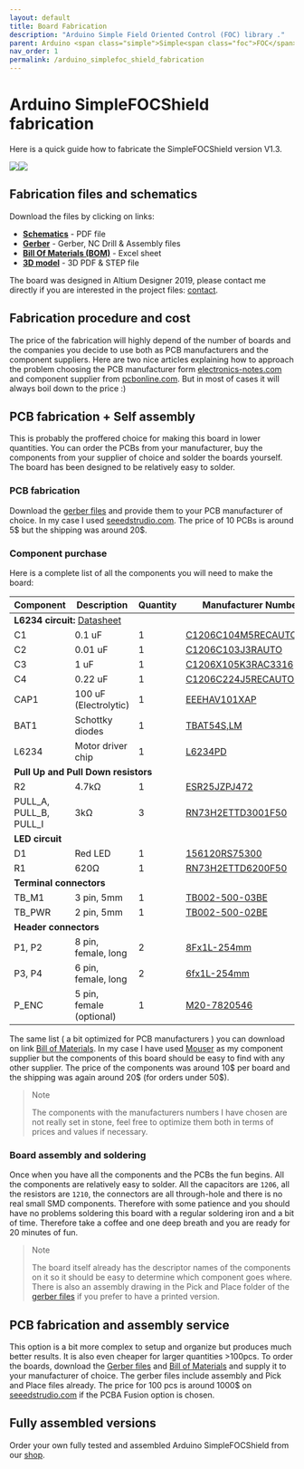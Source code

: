 ```yaml
---
layout: default
title: Board Fabrication
description: "Arduino Simple Field Oriented Control (FOC) library ."
parent: Arduino <span class="simple">Simple<span class="foc">FOC</span>Shield</span>
nav_order: 1
permalink: /arduino_simplefoc_shield_fabrication
---
```

# Arduino <span class="simple">Simple<span class="foc">FOC</span>Shield</span>  fabrication 
Here is a quick guide how to fabricate the <span class="simple">Simple<span class="foc">FOC</span>Shield</span> version V1.3. 


<p><img src="extras/Images/shield_top_v13.png" class="img300 img_half"><img src="extras/Images/shield_v13.png" class="img300 img_half"></p>

## Fabrication files and schematics
Download the files by clicking on links:
 - <b><a class="docs_link" href="extras/fabrication/schematic.pdf"  download="simple_foc_shield_schematic"><i class="fa fa-file"></i> Schematics</a></b> - PDF file
- <b><a class="docs_link" href="extras/fabrication/Gerber.zip"  download="simple_foc_shield_fabrication"><i class="fa fa-file"></i> Gerber</a></b> - Gerber, NC Drill & Assembly files
- <b><a class="docs_link" href="extras/fabrication/BOM.xlsx"  download="simple_foc_shield_BOM"><i class="fa fa-file"></i> Bill Of Materials (BOM)</a></b> - Excel sheet
- <b><a class="docs_link" href="extras/fabrication/3d_model.zip" download="simple_foc_shield_3Dmodel"><i class="fa fa-file"></i> 3D model</a></b> -  3D PDF & STEP file

The board was designed in Altium Designer 2019, please contact me directly if you are interested in the project files: [contact](https://simplefoc.com/contact).

## Fabrication procedure and cost
The price of the fabrication will highly depend of the number of boards and the companies you decide to use both as PCB manufacturers and the component suppliers. Here are two nice articles explaining how to approach the problem choosing the PCB manufacturer form [electronics-notes.com](https://www.electronics-notes.com/articles/constructional_techniques/printed-circuit-board-pcb/how-to-choose-right-best-pcb-manufacturer.php) and component supplier from [pcbonline.com](https://www.pcbonline.com/blog/How_to_Choose_a_PCB_Component_Supplier_165.html). 
But in most of cases it will always boil down to the price :)

## PCB fabrication + Self assembly
This is probably the proffered choice for making this board in lower quantities. You can order the PCBs from your manufacturer, buy the components from your supplier of choice and solder the boards yourself. The board has been designed to be relatively easy to solder.
### PCB fabrication
Download the [<i class="fa fa-file"></i> gerber files](extras/fabrication/Gerber.zip) and provide them to your PCB manufacturer of choice. In my case I used [seeedstrudio.com](https://www.seeedstudio.com/). The price of 10 PCBs is around 5\$ but the shipping was around 20\$. 
### Component purchase
Here is a complete list of all the components you will need to make the board:
<table>
      <thead>
         <tr>
            <th>Component</th>
            <th>Description</th>
            <th>Quantity</th>
            <th>Manufacturer Number</th>
         </tr>
      </thead>
      <tbody>
         <tr>
            <td colspan="4"><b>L6234 circuit:</b> <a href="https://www.st.com/resource/en/datasheet/l6234.pdf"><i class="fa fa-file"></i> Datasheet</a></td>
         </tr>
         <tr>
            <td>C1</td>
            <td>0.1 uF</td>
            <td>1</td>
            <td><a href="https://www.mouser.fr/ProductDetail/KEMET/C1206C104M5RECAUTO?qs=MLItCLRbWswBKiY20DF1SA%3D%3D">C1206C104M5RECAUTO</a></td>
         </tr>
         <tr>
            <td>C2</td>
            <td>0.01 uF</td>
            <td>1</td>
            <td><a href="https://www.mouser.fr/ProductDetail/KEMET/C1206C103J3RACAUTO?qs=%2Fha2pyFaduhAFP6oO4LLeYMkrC9QNia0EjiZTqcgzLScln%252BPiND5Ww%3D%3D">C1206C103J3RAUTO</a></td>
         </tr>
         <tr>
            <td>C3</td>
            <td>1 uF</td>
            <td>1</td>
            <td><a href="https://www.mouser.fr/ProductDetail/KEMET/C1206X105K3RAC3316?qs=%2Fha2pyFaduilEz%252BiJtRzoz0gb0S3v4m%252B2vm5WoIZPYxGhbTceT8iyu5uY%252BnsPWGD">C1206X105K3RAC3316</a></td>
         </tr>
         <tr>
            <td>C4</td>
            <td>0.22 uF</td>
            <td>1</td>
            <td><a href="https://www.mouser.fr/ProductDetail/KEMET/C1206C224J5RECAUTO7210?qs=%2Fha2pyFaduiFNVbEFQqG8g760vwSal6p%252BrMckdrZBQmtOlARWq3l2WWJv5HhNnqv">C1206C224J5RECAUTO7210</a></td>
         </tr>
         <tr>
            <td>CAP1</td>
            <td>100 uF (Electrolytic)</td>
            <td>1</td>
            <td><a href="https://www.mouser.fr/ProductDetail/Panasonic/EEE-HAV101XAP?qs=%2Fha2pyFadujAo14cOabh4%2FHGWJclSBJVoXpO6qVRwLQTQ6LscWsHQA%3D%3D">EEEHAV101XAP</a></td>
         </tr>
         <tr>
            <td>BAT1</td>
            <td>Schottky diodes</td>
            <td>1</td>
            <td><a href="https://www.mouser.fr/ProductDetail/Toshiba/TBAT54SLM?qs=kdd6aVn74hyQL5%252Beb9w%252BHw%3D%3D">TBAT54S,LM</a></td>
         </tr>
         <tr>
            <td>L6234</td>
            <td>Motor driver chip</td>
            <td>1</td>
            <td><a href="https://www.mouser.fr/ProductDetail/STMicroelectronics/L6234PD?qs=lgHKUCmDFtgFRXXnpwFpNg%3D%3D">L6234PD</a></td>
         </tr>
         <tr>
            <td colspan="4"><b>Pull Up and Pull Down resistors</b></td>
         </tr>
         <tr>
            <td>R2</td>
            <td>4.7kΩ </td>
            <td>1</td>
            <td><a href="https://www.mouser.fr/ProductDetail/ROHM-Semiconductor/ESR25JZPJ472?qs=%2Fha2pyFaduiNPgWUgQ0Hs1BOCX7K5MmJP8E%2FEN8DWz4unDUnCffhlg%3D%3D">ESR25JZPJ472</a></td>
         </tr>
         <tr>
            <td>PULL_A, PULL_B, PULL_I</td>
            <td>3kΩ </td>
            <td>3</td>
            <td><a href="https://www.mouser.fr/ProductDetail/KOA-Speer/RN73H2ETTD3001F50?qs=%2Fha2pyFadugz1PN4m8q5QBmmNYUlMOzQI3k%2FT%252B8vFrn5l%2FvB8B97FQ%3D%3D">RN73H2ETTD3001F50</a></td>
         </tr>
         <tr>
            <td colspan="4"><b>LED circuit</b></td>
         </tr>
         <tr>
            <td>D1</td>
            <td>Red LED</td>
            <td>1</td>
            <td><a href="https://www.mouser.fr/ProductDetail/Wurth-Elektronik/156120RS75300?qs=%2Fha2pyFaduhtSsTKzZu8BG2kEWNH5l3iOIVGi20HkjmxMeBY4VpJSw%3D%3D">156120RS75300</a></td>
         </tr>
         <tr>
            <td>R1</td>
            <td>620Ω </td>
            <td>1</td>
            <td><a href="https://www.mouser.fr/ProductDetail/KOA-Speer/RN73H2ETTD6200F50?qs=%2Fha2pyFadugz1PN4m8q5QKhCzpicGijTcn6N2kk6lgXhcYi6JSLlrg%3D%3D">RN73H2ETTD6200F50</a></td>
         </tr>
         <tr>
            <td colspan="4"><b>Terminal connectors</b></td>
         </tr>
         <tr>
            <td>TB_M1</td>
            <td>3 pin, 5mm</td>
            <td>1</td>
            <td><a href="https://www.mouser.fr/ProductDetail/CUI-Devices/TB002-500-03BE?qs=%2Fha2pyFadujMo%2F8XIx7GL3VaKbn4rpnI4huWO6RUre2577fclJuWwA%3D%3D">TB002-500-03BE</a></td>
         </tr>
         <tr>
            <td>TB_PWR</td>
            <td>2 pin, 5mm</td>
            <td>1</td>
            <td><a href="https://www.mouser.fr/ProductDetail/CUI-Devices/TB002-500-02BE?qs=%2Fha2pyFadujMo%2F8XIx7GL%2F8B4TM%252BUPJvcyODkgPPYDPGTjOBZNS5pw%3D%3D">TB002-500-02BE</a></td>
         </tr>
         <tr>
            <td colspan="4"><b>Header connectors</b></td>
         </tr>
         <tr>
            <td>P1, P2</td>
            <td>8 pin, female, long</td>
            <td>2</td>
            <td><a href="https://www.mouser.fr/ProductDetail/Gravitech/8Fx1L-254mm?qs=%2Fha2pyFadujNGEsjmj9tsKYM7DMzDUG03Nuh%252BJn0L5J03UBxUdR5%2Fg%3D%3D">8Fx1L-254mm</a></td>
         </tr>
         <tr>
            <td>P3, P4</td>
            <td>6  pin, female, long</td>
            <td>2</td>
            <td><a href="https://www.mouser.fr/ProductDetail/Gravitech/6fx1L-254mm?qs=%2Fha2pyFadugTMKIzmATdF3ycHTdv4fz%2FLeD9aI6nqeEU9o9FRZ5XDw%3D%3D">6fx1L-254mm</a></td>
         </tr>
         <tr>
            <td>P_ENC</td>
            <td> 5 pin, female (optional)</td>
            <td>1</td>
            <td><a href="https://www.mouser.fr/ProductDetail/Harwin/M20-7820546?qs=%2Fha2pyFadugtrXAP1jF9Hrjztx%252BPUuoQTv0kI4CNQRmGYC0vOXFQJA%3D%3D">M20-7820546</a></td>
         </tr>
      </tbody>
   </table>

The same list ( a bit optimized for PCB manufacturers ) you can download on link [<i class="fa fa-file"></i> Bill of Materials](extras/fabrication/BOM.xlsx). In my case I have used [Mouser](https://www.mouser.com/) as my component supplier but the components of this board should be easy to find with any other supplier. The price of the components was around 10\$ per board and the shipping was again around 20\$ (for orders under 50\$).    
<blockquote class="warning"> <p class="heading">Note</p>
The components with the manufacturers numbers I have chosen are not really set in stone, feel free to optimize them both in terms of prices and values if necessary. </blockquote>

### Board assembly and soldering
Once when you have all the components and the PCBs the fun begins. All the components are relatively easy to solder. All the capacitors are `1206`, all the resistors are `1210`, the connectors are all through-hole and there is no real small SMD components. Therefore with some patience and you should have no problems soldering this board with a regular soldering iron and a bit of time. Therefore take a coffee and one deep breath and you are ready for 20 minutes of fun.

<blockquote class="info"> <p class="heading">Note</p>
The board itself already has the descriptor names of the components on it so it should be easy to determine which component goes where. There is also an assembly drawing in the Pick and Place folder of the <a href="extras/fabrication/Gerber.zip"><i class="fa fa-file"></i> gerber files</a> if you prefer to have a printed version. 
</blockquote>


## PCB fabrication and assembly service
This option is a bit more complex to setup and organize but produces much better results. It is also even cheaper for larger quantities >100pcs.
To order the boards, download the [<i class="fa fa-file"></i> Gerber files](extras/fabrication/Gerber.zip) and [<i class="fa fa-file"></i> Bill of Materials](extras/fabrication/BOM.xlsx) and supply it to your manufacturer of choice. The gerber files include assembly and Pick and Place files already. 
The price for 100 pcs is around 1000$ on [seeedstrudio.com](https://www.seeedstudio.com/) if the PCBA Fusion option is chosen.

   

## Fully assembled versions
Order your own fully tested and assembled Arduino <span class="simple">Simple<span class="foc">FOC</span>Shield</span>  from our [shop](https://simplefoc.com/simplefoc_shield_product).

